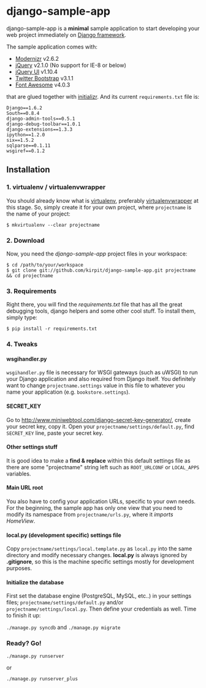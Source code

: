 # django-sample-app

django-sample-app is a **minimal** sample application to start developing your web project immediately on [Django framework](https://www.djangoproject.com/). 

The sample application comes with:

* [Modernizr](http://modernizr.com/) v2.6.2
* [jQuery](http://jquery.com/) v2.1.0 (No support for IE-8 or below)
* [jQuery UI](http://jqueryui.com/) v1.10.4
* [Twitter Bootstrap](http://getbootstrap.com/) v3.1.1
* [Font Awesome](http://fontawesome.io/) v4.0.3

that are glued together with [initializr](http://www.initializr.com/). And its current `requirements.txt` file is:

```
Django==1.6.2
South==0.8.4
django-admin-tools==0.5.1
django-debug-toolbar==1.0.1
django-extensions==1.3.3
ipython==1.2.0
six==1.5.2
sqlparse==0.1.11
wsgiref==0.1.2
```

## Installation

### 1. virtualenv / virtualenvwrapper
You should already know what is [virtualenv](http://www.virtualenv.org/), preferably [virtualenvwrapper](http://www.doughellmann.com/projects/virtualenvwrapper/) at this stage. So, simply create it for your own project, where `projectname` is the name of your project:

`$ mkvirtualenv --clear projectname`

### 2. Download
Now, you need the *django-sample-app* project files in your workspace:

    $ cd /path/to/your/workspace
    $ git clone git://github.com/kirpit/django-sample-app.git projectname && cd projectname

### 3. Requirements
Right there, you will find the *requirements.txt* file that has all the great debugging tools, django helpers and some other cool stuff. To install them, simply type:

`$ pip install -r requirements.txt`

### 4. Tweaks

#### wsgihandler.py
`wsgihandler.py` file is necessary for WSGI gateways (such as uWSGI) to run your Django application and also required from Django itself. You definitely want to change `projectname.settings` value in this file to whatever you name your application (e.g. `bookstore.settings`).

#### SECRET_KEY
Go to <http://www.miniwebtool.com/django-secret-key-generator/>, create your secret key, copy it. Open your `projectname/settings/default.py`, find `SECRET_KEY` line, paste your secret key.

#### Other settings stuff
It is good idea to make a **find & replace** within this default settings file as there are some "projectname" string left such as `ROOT_URLCONF` or `LOCAL_APPS` variables.

#### Main URL root
You also have to config your application URLs, specific to your own needs. For the beginning, the sample app has only one view that you need to modify its namespace from `projectname/urls.py`, where it *imports HomeView*.

#### local.py (development specific) settings file
Copy `projectname/settings/local.template.py` as `local.py` into the same directory and modify necessary changes. **local.py** is always ignored by **.gitignore**, so this is the machine specific settings mostly for development purposes.

#### Initialize the database
First set the database engine (PostgreSQL, MySQL, etc..) in your settings files; `projectname/settings/default.py` and/or `projectname/settings/local.py`. Then define your credentials as well. Time to finish it up:

`./manage.py syncdb` and `./manage.py migrate`

### Ready? Go!

`./manage.py runserver`

or

`./manage.py runserver_plus`
